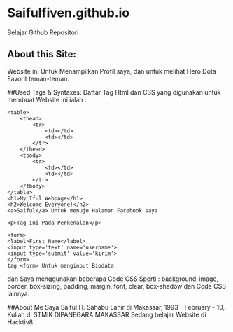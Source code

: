 # Saifulfiven.github.io
Belajar Github Repositori

## About this Site:
Website ini Untuk Menampilkan Profil saya, dan untuk melihat Hero Dota Favorit teman-teman.

##Used Tags & Syntaxes:
Daftar Tag Html dan CSS yang digunakan untuk membuat Website ini ialah :


	<table>
		<thead>
			<tr>
				<td></td>
				<td></td>
			</tr>
		</thead>
		<tbody>
			<tr>
				<td></td>
				<td></td>
			</tr>
		</tbody>
	</table>
	<h1>My Iful Webpage</h1>
	<h2>Welcome Everyone!</h2>
	<a>Saiful</a> Untuk menuju Halaman Facebook saya

	<p>Tag ini Pada Perkenalan</p>

	<form>
	<label>First Name</label>
	<input type='text' name='username'>
	<input type='submit' value='kirim'>
	</form>
	tag <form> Untuk menginput Biodata


dan Saya menggunakan beberapa Code CSS Sperti :
background-image, border, box-sizing, padding, margin, font, clear, box-shadow dan Code CSS lainnya.

##About Me
Saya Saiful H. Sahabu Lahir di Makassar, 1993 - February - 10, Kuliah di STMIK DIPANEGARA MAKASSAR
Sedang belajar Website di Hacktiv8 
